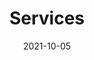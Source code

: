 ---
title: "Services"
date: 2021-10-05
draft: false
description: "To serve its customers, OptICA leverages effective partner ecosystem"
image: "images/services-banner-img.jpg"
videoImage: "images/product-video-bg.png"
---